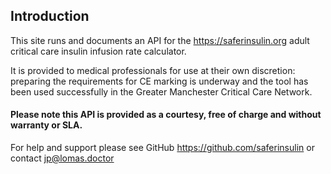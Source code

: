 ## Introduction

This site runs and documents an API for the <https://saferinsulin.org> adult critical care insulin infusion rate calculator.

It is provided to medical professionals for use at their own discretion: preparing the requirements for CE marking is underway and the tool has been used successfully in the Greater Manchester Critical Care Network.

#### Please note this API is provided as a courtesy, free of charge and without warranty or SLA.

For help and support please see GitHub <https://github.com/saferinsulin>
 or contact <jp@lomas.doctor>
